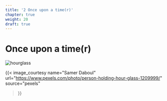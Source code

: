 ```yaml
---
title: '2 Once upon a time(r)'
chapter: true
weight: 20
draft: true
---
```


# Once upon a time(r)

![hourglass](/img/20/pexels-samerdaboul-1209999.jpg)

{{< image_courtesy 
  name="Samer Daboul"
  url="https://www.pexels.com/photo/person-holding-hour-glass-1209999/"
  source="pexels"
  >}}
